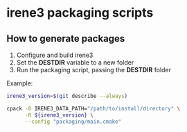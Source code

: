 # irene3 packaging scripts

## How to generate packages

1. Configure and build irene3
2. Set the **DESTDIR** variable to a new folder
3. Run the packaging script, passing the **DESTDIR** folder

Example:

```sh
irene3_version=$(git describe --always)

cpack -D IRENE3_DATA_PATH="/path/to/install/directory" \
      -R ${irene3_version} \
      --config "packaging/main.cmake"
```
